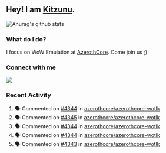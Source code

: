 ## Hey! I am [Kitzunu](https://Github.com/Kitzunu).

![Anurag's github stats](https://github-readme-stats.kitzunu.vercel.app/api?username=Kitzunu&show_icons=true)

### What do I do?

I focus on WoW Emulation at [AzerothCore](https://Github.com/AzerothCore). Come join us ;)

### Connect with me
[![](https://img.shields.io/badge/AzerothCore%20Discord-Connect%20with%20me!-green)](https://discord.com/invite/gkt4y2x)

### Recent Activity

<!--START_SECTION:activity-->
1. 🗣 Commented on [#4344](https://github.com/azerothcore/azerothcore-wotlk/issues/4344) in [azerothcore/azerothcore-wotlk](https://github.com/azerothcore/azerothcore-wotlk)
2. 🗣 Commented on [#4345](https://github.com/azerothcore/azerothcore-wotlk/issues/4345) in [azerothcore/azerothcore-wotlk](https://github.com/azerothcore/azerothcore-wotlk)
3. 🗣 Commented on [#4344](https://github.com/azerothcore/azerothcore-wotlk/issues/4344) in [azerothcore/azerothcore-wotlk](https://github.com/azerothcore/azerothcore-wotlk)
4. 🗣 Commented on [#4344](https://github.com/azerothcore/azerothcore-wotlk/issues/4344) in [azerothcore/azerothcore-wotlk](https://github.com/azerothcore/azerothcore-wotlk)
5. 🗣 Commented on [#4343](https://github.com/azerothcore/azerothcore-wotlk/issues/4343) in [azerothcore/azerothcore-wotlk](https://github.com/azerothcore/azerothcore-wotlk)
<!--END_SECTION:activity-->
